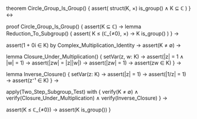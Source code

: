 theorem Circle_Group_Is_Group() {
  assert(
    struct(K, ×) is_group() ∧
    K ⊆ ℂ
  )
} ↔

proof Circle_Group_Is_Group() {
  assert(K ⊆ ℂ) →
  lemma Reduction_To_Subgroup() {
    assert(
      K ≤ (ℂ_{≠0}, ×) → K is_group()
    )
  } →
  
  assert(1 + 0i ∈ K) by Complex_Multiplication_Identity →
  assert(K ≠ ∅) →
  
  lemma Closure_Under_Multiplication() {
    setVar(z, w: K) →
    assert(|z| = 1 ∧ |w| = 1) →
    assert(|zw| = |z||w|) →
    assert(|zw| = 1) →
    assert(zw ∈ K)
  } →
  
  lemma Inverse_Closure() {
    setVar(z: K) →
    assert(|z| = 1) →
    assert(|1/z| = 1) →
    assert(z⁻¹ ∈ K)
  } →
  
  apply(Two_Step_Subgroup_Test) with {
    verify(K ≠ ∅) ∧
    verify(Closure_Under_Multiplication) ∧
    verify(Inverse_Closure)
  } →
  
  assert(K ≤ ℂ_{≠0}) →
  assert(K is_group())
}